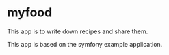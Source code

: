 # myfood
This app is to write down recipes and share them.

This app is based on the symfony example application.
